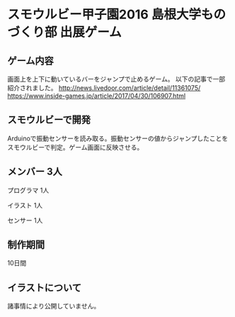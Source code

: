 # スモウルビー甲子園2016 島根大学ものづくり部 出展ゲーム

## ゲーム内容
画面上を上下に動いているバーをジャンプで止めるゲーム。
以下の記事で一部紹介されました。
http://news.livedoor.com/article/detail/11361075/
https://www.inside-games.jp/article/2017/04/30/106907.html

## スモウルビーで開発
Arduinoで振動センサーを読み取る。振動センサーの値からジャンプしたことをスモウルビーで判定。ゲーム画面に反映させる。

## メンバー 3人
プログラマ 1人

イラスト 1人

センサー 1人

## 制作期間
10日間

## イラストについて
諸事情により公開していません。